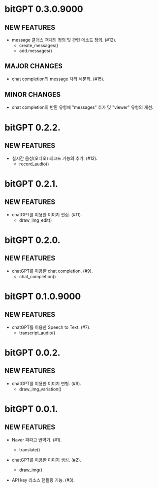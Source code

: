 # bitGPT 0.3.0.9000

## NEW FEATURES

* message 클래스 객체의 정의 및 관련 메소드 정의. (#12). 
    - create_messages()
    - add.messages()

## MAJOR CHANGES

* chat completion의 message 처리 세분화. (#15).

## MINOR CHANGES

* chat completion의 반환 유형에 "messages" 추가 및 "viewer" 유형의 개선.


# bitGPT 0.2.2.

## NEW FEATURES

* 실시간 음성(오디오) 레코드 기능의 추가. (#12). 
    - record_audio()
    
    
    
# bitGPT 0.2.1.

## NEW FEATURES

* chatGPT를 이용한 이미지 편집. (#11). 
    - draw_img_edit()
    
    
    
# bitGPT 0.2.0.

## NEW FEATURES

* chatGPT를 이용한 chat completion. (#9). 
    - chat_completion()
    
    
    
# bitGPT 0.1.0.9000

## NEW FEATURES

* chatGPT를 이용한 Speech to Text. (#7). 
    - transcript_audio()


# bitGPT 0.0.2.

## NEW FEATURES

* chatGPT를 이용한 이미지 변형. (#6). 
    - draw_img_variation()
    


# bitGPT 0.0.1.

## NEW FEATURES

* Naver 파파고 번역기. (#1).
    - translate()

* chatGPT를 이용한 이미지 생성. (#2). 
    - draw_img()
    
* API key 리소스 핸들링 기능. (#3). 
